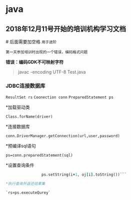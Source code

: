 # java
## 2018年12月11号开始的培训机构学习文档
\# 后面需要加空格
<code>用于进阶</code>

`第一天参加培训时出现的一个错误，编码格式问题`

**错误：编码GDK不可映射字符**
>javac -encoding UTF-8 Test.java

### JDBC连接数据库
`ResultSet rs` `Coonection conn` `PreparedStatement ps`

*加载驱动类

`Class.forName(driver)`

*连接数据库

`conn.DriverManager.getConnection(url,user,password)`

*预编译sql语句

`ps=conn.preparedStatement(sql)`

*设置查询条件

```for (int i=0;i<oj.length;i++)
				ps.setString(i+1, oj[i].toString())```

*执行查询并返还结果集

`rs=ps.executeQurey`